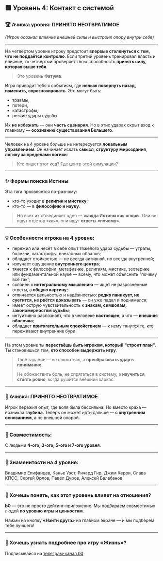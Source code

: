 ## 🟦 Уровень 4: Контакт с системой

### 🏆 Ачивка уровня: **ПРИНЯТО НЕОТВРАТИМОЕ**

*(Игрок осознал влияние внешней силы и выстроил опору внутри себя)*

---

На четвёртом уровне игроку предстоит **впервые столкнуться с тем, что не поддаётся контролю**.
Если третий уровень тренировал власть и влияние,
то четвёртый проверяет твою способность **принять силу, которая выше тебя**.

> Это уровень **Фатума**.

Игра приводит тебя к событиям, где **нельзя повернуть назад, изменить, спрогнозировать**.
Это могут быть:

* травмы,
* потери,
* катастрофы,
* резкие удары судьбы.

Их **не избежать** — они **часть сценария**.
Но в этих ударах скрыт вход к главному — **осознанию существования Большего**.

---

Человек на 4 уровне больше не интересуется **локальным управлением**.
Он начинает искать **смысл**, **структуру мироздания**, **логику за пределами логики**:

> Кто пишет этот код?
> Где центр этой симуляции?

---

### ✨ Формы поиска Истины

Эта тяга проявляется по-разному:

* кто-то уходит в **религии и мистику**;
* кто-то — в **философию и науку**.

> Но всех их объединяет одно — **жажда Истины как опоры**.
> Они не ищут ответов «как», они ищут **ответы «почему»**.

---

### 💡 Особенности игрока на 4 уровне:

* пережил или несёт в себе опыт тяжёлого удара судьбы — утраты, болезни, катастрофы, внезапных обвалов;
* обладает стойкостью — не всегда активной, но всегда внутренней;
* излучает ощущение **внутреннего центра**;
* тянется к философии, метафизике, религиям, мистике, эзотерике или фундаментальной науке — всему, что может объяснить “почему всё так”;
* склонен к **интегральному мышлению** — ищет не разрозненные ответы, а **общую картину**;
* отличается цельностью и надёжностью: **редко паникует, не суетится, не рвётся доказывать** — он уже падал и поднимался;
* имеет острую чувствительность к **знакам, символам, закономерностям судьбы**;
* интуитивно распознаёт, что в человеке **настоящее**, а что — **внешняя оболочка**;
* обладает **притягательным спокойствием** — к нему тянутся те, кто переживают внутренние бури.

---

На этом уровне ты **перестаёшь быть игроком, который "строит план"**.
Ты становишься тем, **кто способен выдержать игру**.

> Твоё задание — не сломаться,
> а **преобразовать удар в понимание**.
>
> Не обожествить боль,
> не спрятаться в систему,
> а **научиться стоять ровно**, когда рушится внешний каркас.

---

### 🏁 Ачивка: **ПРИНЯТО НЕОТВРАТИМОЕ**

Игрок пережил опыт, где воля была бессильна.
Но вместо краха — возникла **глубина**.
Теперь он может идти дальше — **с внутренним основанием**, а не внешней опорой.

---

### 🤝 Совместимость:

С людьми **4-ого, 3-ого, 5-ого и 7-ого уровня**.

---

### 🌟 Знаменитости на 4 уровне:

Владимир Епифанцев, Канье Уэст, Ричард Гир, Джим Керри,
Слава КПСС, Сергей Орлов, Павел Дуров, Алексей Балабанов

---

### 🧭 Хочешь понять, как этот уровень влияет на отношения?

**b0** — это не просто дейтинг-приложение.
Мы подбираем совместимых людей **по уровню игры и ценностям**.

Нажми на кнопку **«Найти друга»** на главном экране — и мы подберем тебе лучшего!

---

### 📲 Хочешь узнать подробнее про игру «Жизнь»?

Подписывайся на [телеграм-канал b0](https://t.me/bo_app)